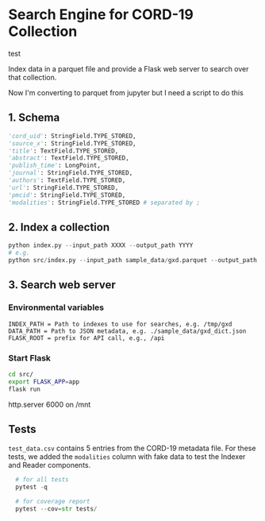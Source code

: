 # Search Engine for CORD-19 Collection

test

Index data in a parquet file and provide a Flask web server to search over
that collection.

Now I'm converting to parquet from jupyter but I need a script to do this

## 1. Schema

```python
'cord_uid': StringField.TYPE_STORED,
'source_x': StringField.TYPE_STORED,
'title': TextField.TYPE_STORED,
'abstract': TextField.TYPE_STORED,
'publish_time': LongPoint,
'journal': StringField.TYPE_STORED,
'authors': TextField.TYPE_STORED,
'url': StringField.TYPE_STORED,
'pmcid': StringField.TYPE_STORED,
'modalities': StringField.TYPE_STORED # separated by ;
```

## 2. Index a collection

```python
python index.py --input_path XXXX --output_path YYYY
# e.g.
python src/index.py --input_path sample_data/gxd.parquet --output_path /tmp/gxd
```

## 3. Search web server

### Environmental variables

```
INDEX_PATH = Path to indexes to use for searches, e.g. /tmp/gxd
DATA_PATH = Path to JSON metadata, e.g. ./sample_data/gxd_dict.json
FLASK_ROOT = prefix for API call, e.g., /api
```

### Start Flask

```bash
cd src/
export FLASK_APP=app
flask run
```

http.server 6000 on /mnt

## Tests

`test_data.csv` contains 5 entries from the CORD-19 metadata file. For these
tests, we added the `modalities` column with fake data to test the Indexer and
Reader components.

```python
  # for all tests
  pytest -q

  # for coverage report
  pytest --cov=str tests/
```
